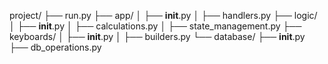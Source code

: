 project/
├── run.py
├── app/
│   ├── __init__.py
│   ├── handlers.py
├── logic/
│   ├── __init__.py
│   ├── calculations.py
│   ├── state_management.py
├── keyboards/
│   ├── __init__.py
│   ├── builders.py
└── database/
    ├── __init__.py
    ├── db_operations.py
